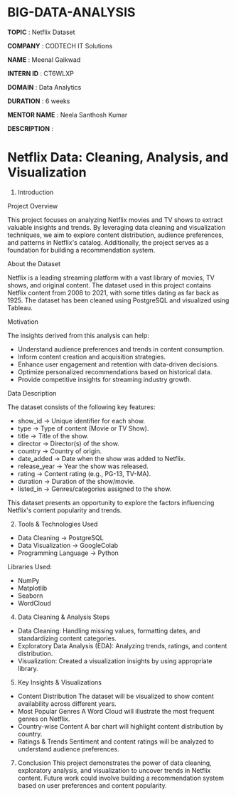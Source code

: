 # BIG-DATA-ANALYSIS

**TOPIC** : Netflix Dataset

**COMPANY** : CODTECH IT Solutions

**NAME** : Meenal Gaikwad

**INTERN ID** : CT6WLXP

**DOMAIN** : Data Analytics

**DURATION** : 6 weeks

**MENTOR NAME** : Neela Santhosh Kumar

**DESCRIPTION** :

# Netflix Data: Cleaning, Analysis, and Visualization

1. Introduction

Project Overview

This project focuses on analyzing Netflix movies and TV shows to extract valuable insights and trends. By leveraging data cleaning and visualization techniques, we aim to explore content distribution, audience preferences, and patterns in Netflix's catalog. Additionally, the project serves as a foundation for building a recommendation system.

About the Dataset

Netflix is a leading streaming platform with a vast library of movies, TV shows, and original content. The dataset used in this project contains Netflix content from 2008 to 2021, with some titles dating as far back as 1925. The dataset has been cleaned using PostgreSQL and visualized using Tableau.

Motivation

The insights derived from this analysis can help:

* Understand audience preferences and trends in content consumption.
* Inform content creation and acquisition strategies.
* Enhance user engagement and retention with data-driven decisions.
* Optimize personalized recommendations based on historical data.
* Provide competitive insights for streaming industry growth.
  
Data Description

The dataset consists of the following key features:

* show_id → Unique identifier for each show.
* type → Type of content (Movie or TV Show).
* title → Title of the show.
* director → Director(s) of the show.
* country → Country of origin.
* date_added → Date when the show was added to Netflix.
* release_year → Year the show was released.
* rating → Content rating (e.g., PG-13, TV-MA).
* duration → Duration of the show/movie.
* listed_in → Genres/categories assigned to the show.
  
This dataset presents an opportunity to explore the factors influencing Netflix's content popularity and trends.

2. Tools & Technologies Used
   
* Data Cleaning → PostgreSQL
* Data Visualization → GoogleColab
* Programming Language → Python
  
Libraries Used:
* NumPy
* Matplotlib
* Seaborn
* WordCloud
  
4. Data Cleaning & Analysis Steps

* Data Cleaning: Handling missing values, formatting dates, and standardizing content categories.
* Exploratory Data Analysis (EDA): Analyzing trends, ratings, and content distribution.
* Visualization: Created a visualization insights by using appropriate library.

5. Key Insights & Visualizations

* Content Distribution
The dataset will be visualized to show content availability across different years.
* Most Popular Genres
A Word Cloud will illustrate the most frequent genres on Netflix.
* Country-wise Content
A bar chart will highlight content distribution by country.
* Ratings & Trends
Sentiment and content ratings will be analyzed to understand audience preferences.

7. Conclusion
This project demonstrates the power of data cleaning, exploratory analysis, and visualization to uncover trends in Netflix content. Future work could involve building a recommendation system based on user preferences and content popularity.
